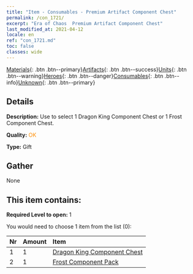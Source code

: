 ```yaml
---
title: "Item - Consumables - Premium Artifact Component Chest"
permalink: /con_1721/
excerpt: "Era of Chaos  Premium Artifact Component Chest"
last_modified_at: 2021-04-12
locale: en
ref: "con_1721.md"
toc: false
classes: wide
---
```

 [Materials](/){: .btn .btn--primary}[Artifacts](/Artifacts/){: .btn .btn--success}[Units](/Units/){: .btn .btn--warning}[Heroes](/Heroes/){: .btn .btn--danger}[Consumables](/Consumables/){: .btn .btn--info}[Unknown](/Unknown/){: .btn .btn--primary}

## Details
 **Description:** Use to select 1 Dragon King Component Chest or 1 Frost Component Chest.

 **Quality:** <span style="color: #FF8C00">OK</span>

 **Type:** Gift

## Gather

  None

## This item contains:

 **Required Level to open:** 1

 You would need to choose 1 item from the list (0):

  | Nr | Amount |     Item    |
  |:---|:-------|:------------|
  | 1 | 1 | [Dragon King Component Chest](/Items/con_1348/) | 
  | 2 | 1 | [Frost Component Pack](/Items/con_1352/) | 
